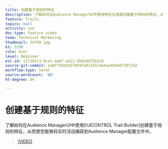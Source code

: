 ```yaml
---
title: 创建基于规则的特征
description: 了解如何在Audience ManagerUI中使用特征生成器创建基于规则的特征，从而使您能够将实时活动捕获到Audience Manager配置文件中。
feature: Traits
topics: null
activity: use
doc-type: feature video
team: Technical Marketing
thumbnail: 34749.jpg
kt: 5290
role: User
level: Beginner
exl-id: 11f303c3-8ce1-4ab7-a621-5b42d475b234
source-git-commit: ea8ff5de0157659fa91341c4a4aa49de6f397192
workflow-type: tm+mt
source-wordcount: '60'
ht-degree: 0%

---
```


# 创建基于规则的特征

了解如何在Audience ManagerUI中使用[!UICONTROL Trait Builder]创建基于规则的特征，从而使您能够将实时活动捕获到Audience Manager配置文件中。

>[!VIDEO](https://video.tv.adobe.com/v/38137/?quality=12&learn=on&captions=chi_hans)
